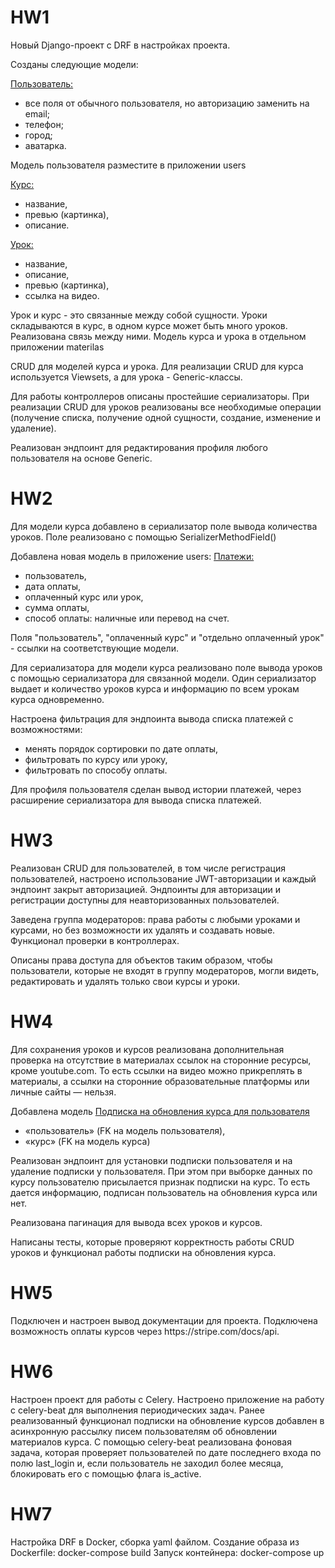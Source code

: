 <h1> HW1 </h1> 
Новый Django-проект с DRF в настройках проекта.

Созданы следующие модели:

<ins>Пользователь: </ins>
- все поля от обычного пользователя, но авторизацию заменить на email;
- телефон;
- город;
- аватарка.

Модель пользователя разместите в приложении users

<ins>Курс:</ins>
- название,
- превью (картинка),
- описание.

<ins>Урок:</ins>
- название,
- описание,
- превью (картинка),
- ссылка на видео.

Урок и курс - это связанные между собой сущности. Уроки складываются в курс, в одном курсе может быть много уроков. Реализована связь между ними.
Модель курса и урока в отдельном приложении materilas

CRUD для моделей курса и урока. Для реализации CRUD для курса используется Viewsets, а для урока - Generic-классы.

Для работы контроллеров описаны простейшие сериализаторы.
При реализации CRUD для уроков реализованы все необходимые операции (получение списка, получение одной сущности, создание, изменение и удаление).

Реализован эндпоинт для редактирования профиля любого пользователя на основе Generic.

<h1> HW2 </h1> 
Для модели курса добавлено в сериализатор поле вывода количества уроков. Поле реализовано с помощью SerializerMethodField()

Добавлена новая модель в приложение users:
<ins>Платежи:</ins>
- пользователь,
- дата оплаты,
- оплаченный курс или урок,
- сумма оплаты,
- способ оплаты: наличные или перевод на счет.

Поля "пользователь", "оплаченный курс" и "отдельно оплаченный урок" - ссылки на соответствующие модели.

Для сериализатора для модели курса реализовано поле вывода уроков с помощью сериализатора для связанной модели.
Один сериализатор выдает и количество уроков курса и информацию по всем урокам курса одновременно.

Настроена фильтрация для эндпоинта вывода списка платежей с возможностями:
- менять порядок сортировки по дате оплаты,
- фильтровать по курсу или уроку,
- фильтровать по способу оплаты.

Для профиля пользователя сделан вывод истории платежей, через расширение сериализатора для вывода списка платежей.

<h1> HW3 </h1> 
Реализован CRUD для пользователей, в том числе регистрация пользователей, настроено использование JWT-авторизации и каждый эндпоинт закрыт авторизацией.
Эндпоинты для авторизации и регистрации доступны для неавторизованных пользователей.

Заведена группа модераторов:
права работы с любыми уроками и курсами, но без возможности их удалять и создавать новые. 
Функционал проверки в контроллерах.

Описаны права доступа для объектов таким образом, чтобы пользователи, которые не входят в группу модераторов, могли видеть, редактировать и удалять только свои курсы и уроки.

<h1> HW4 </h1> 
Для сохранения уроков и курсов реализована дополнительная проверка на отсутствие в материалах ссылок на сторонние ресурсы, кроме youtube.com.
То есть ссылки на видео можно прикреплять в материалы, а ссылки на сторонние образовательные платформы или личные сайты — нельзя.

Добавлена модель
<ins>Подписка на обновления курса для пользователя</ins>
- «пользователь» (FK на модель пользователя), 
- «курс» (FK на модель курса)

Реализован эндпоинт для установки подписки пользователя и на удаление подписки у пользователя.
При этом при выборке данных по курсу пользователю присылается признак подписки на курс. 
То есть дается информацию, подписан пользователь на обновления курса или нет.

Реализована пагинация для вывода всех уроков и курсов.

Написаны тесты, которые проверяют корректность работы CRUD уроков и функционал работы подписки на обновления курса.

<h1> HW5 </h1> 
Подключен и настроен вывод документации для проекта.
Подключена возможность оплаты курсов через https://stripe.com/docs/api.

<h1> HW6 </h1> 
Настроен проект для работы с Celery. Настроено приложение на работу с celery-beat для выполнения периодических задач.
Ранее реализованный функционал подписки на обновление курсов добавлен в асинхронную рассылку писем пользователям об обновлении материалов курса.
С помощью celery-beat реализована фоновая задача, которая проверяет пользователей по дате последнего входа по полю last_login и, если пользователь не заходил более месяца, блокировать его с помощью флага is_active.

<h1> HW7 </h1> 
Настройка DRF в Docker, сборка yaml файлом.
Создание образа из Dockerfile: docker-compose build
Запуск контейнера: docker-compose up
